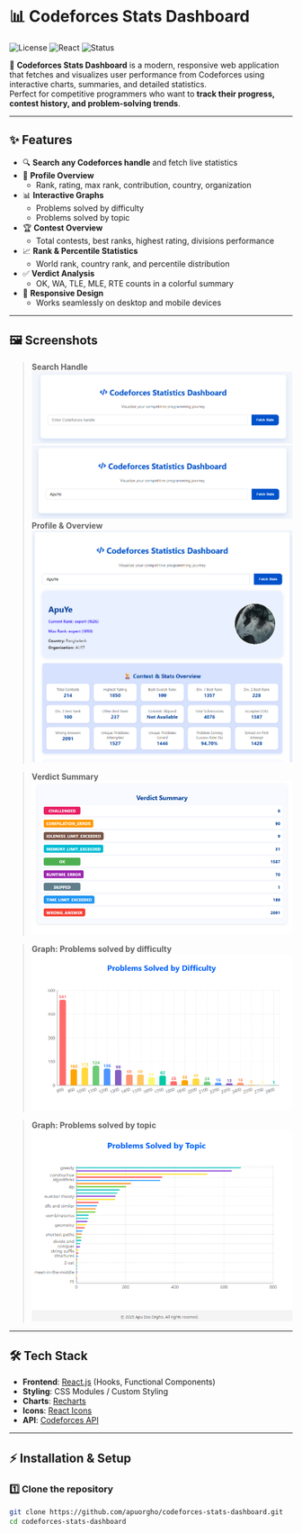 # 📊 Codeforces Stats Dashboard

![License](https://img.shields.io/badge/license-MIT-green?style=flat-square)
![React](https://img.shields.io/badge/React-18-blue?style=flat-square&logo=react)
![Status](https://img.shields.io/badge/status-active-success?style=flat-square)

🚀 **Codeforces Stats Dashboard** is a modern, responsive web application that fetches and visualizes user performance from Codeforces using interactive charts, summaries, and detailed statistics.  
Perfect for competitive programmers who want to **track their progress, contest history, and problem-solving trends**.

---

## ✨ Features

- 🔍 **Search any Codeforces handle** and fetch live statistics
- 📇 **Profile Overview**
  - Rank, rating, max rank, contribution, country, organization
- 📊 **Interactive Graphs**
  - Problems solved by difficulty
  - Problems solved by topic
- 🏆 **Contest Overview**
  - Total contests, best ranks, highest rating, divisions performance
- 📈 **Rank & Percentile Statistics**
  - World rank, country rank, and percentile distribution
- ✅ **Verdict Analysis**
  - OK, WA, TLE, MLE, RTE counts in a colorful summary
- 📱 **Responsive Design**
  - Works seamlessly on desktop and mobile devices

---

## 🖼️ Screenshots
> **Search Handle**
> ![Profile Screenshot](docs/img.png)
> ![Profile Screenshot](docs/img2.png)
> **Profile & Overview**
> ![Profile Screenshot](docs/img3.png)

>**Verdict Summary**
> ![Profile Screenshot](docs/img4.png)

> **Graph: Problems solved by difficulty**
> ![Contest Screenshot](docs/img5.png)

> **Graph: Problems solved by topic**
> ![Charts Screenshot](docs/img6.png)

---

## 🛠️ Tech Stack

- **Frontend**: [React.js](https://react.dev/) (Hooks, Functional Components)
- **Styling**: CSS Modules / Custom Styling
- **Charts**: [Recharts](https://recharts.org/en-US/)
- **Icons**: [React Icons](https://react-icons.github.io/react-icons/)
- **API**: [Codeforces API](https://codeforces.com/apiHelp)

---

## ⚡ Installation & Setup

### 1️⃣ Clone the repository

```bash
git clone https://github.com/apuorgho/codeforces-stats-dashboard.git
cd codeforces-stats-dashboard
```
